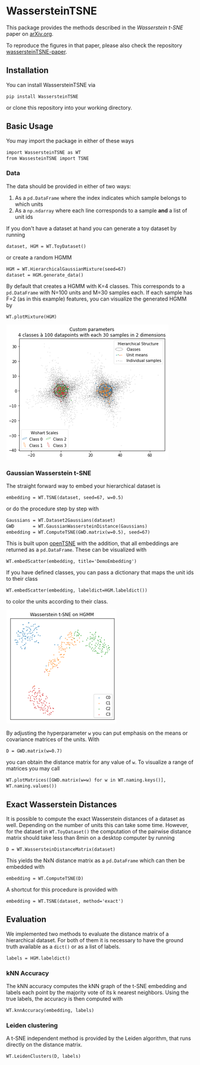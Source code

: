 # WassersteinTSNE

This package provides the methods described in the _Wasserstein t-SNE_ paper on [arXiv.org](http://arxiv.org/abs/2205.07531).

To reproduce the figures in that paper, please also check the repository [wassersteinTSNE-paper](https://github.com/fsvbach/wassersteinTSNE-paper).

## Installation

You can install WassersteinTSNE via 

```
pip install WassersteinTSNE
```

or clone this repository into your working directory. 

## Basic Usage

You may import the package in either of these ways

```
import WassersteinTSNE as WT
from WassesteinTSNE import TSNE
```


### Data 

The data should be provided in either of two ways:

1. As a `pd.DataFrame` where the index indicates which sample belongs to which units
2. As a `np.ndarray` where each line corresponds to a sample **and** a list of unit ids

If you don't have a dataset at hand you can generate a toy dataset by running

```
dataset, HGM = WT.ToyDataset()
```

or create a random HGMM

```
HGM = WT.HierarchicalGaussianMixture(seed=67)
dataset = HGM.generate_data()
```

By default that creates a HGMM with K=4 classes. This corresponds to a `pd.DataFrame` with N=100 units and M=30 samples each. If each sample has F=2 (as in this example) features, you can visualize the generated HGMM by 

```
WT.plotMixture(HGM)
```

![A visualization of the two dimensional HGMM](https://github.com/fsvbach/WassersteinTSNE/raw/main/Figures/ToyDataset.png)

### Gaussian Wasserstein t-SNE

The straight forward way to embed your hierarchical dataset is 

```
embedding = WT.TSNE(dataset, seed=67, w=0.5)
```

or do the procedure step by step with

```
Gaussians = WT.Dataset2Gaussians(dataset)
GWD       = WT.GaussianWassersteinDistance(Gaussians)
embedding = WT.ComputeTSNE(GWD.matrix(w=0.5), seed=67)
```


This is built upon [openTSNE](https://github.com/pavlin-policar/openTSNE) with the addition, that all embeddings are returned as a `pd.DataFrame`. These can be visualized with

```
WT.embedScatter(embedding, title='DemoEmbedding')
```

If you have defined classes, you can pass a dictionary that maps the unit ids to their class

```
WT.embedScatter(embedding, labeldict=HGM.labeldict())
```

to color the units according to their class. 

![An Gaussian Wasserstein t-SNE embedding of the HGMM](https://github.com/fsvbach/WassersteinTSNE/raw/main/Figures/Embedding.png)


By adjusting the hyperparameter `w` you can put emphasis on the means or covariance matrices of the units. With  

```
D = GWD.matrix(w=0.7)
```

you can obtain the distance matrix for any value of `w`. To visualize a range of matrices you may call 

```
WT.plotMatrices([GWD.matrix(w=w) for w in WT.naming.keys()], WT.naming.values())
```


## Exact Wasserstein Distances

It is possible to compute the exact Wasserstein distances of a dataset as well. Depending on the number of units this can take some time. However, for the dataset in `WT.ToyDataset()` the computation of the pairwise distance matrix should take less than 8min on a desktop computer by running

```
D = WT.WassersteinDistanceMatrix(dataset)
```

This yields the NxN distance matrix as a `pd.DataFrame` which can then be embedded with

```
embedding = WT.ComputeTSNE(D)
```

A shortcut for this procedure is provided with

```
embedding = WT.TSNE(dataset, method='exact')
```


## Evaluation

We implemented two methods to evaluate the distance matrix of a hierarchical dataset. For both of them it is necessary to have the ground truth available as a `dict()` or as a list of labels.

```
labels = HGM.labeldict()
```

### kNN Accuracy

The kNN accuracy computes the kNN graph of the t-SNE embedding and labels each point by the majority vote of its k nearest neighbors. Using the true labels, the accuracy is then computed with

```
WT.knnAccuracy(embedding, labels)
```


### Leiden clustering

A t-SNE independent method is provided by the Leiden algorithm, that runs directly on the distance matrix. 

```
WT.LeidenClusters(D, labels)
```

